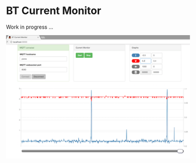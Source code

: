 # BT Current Monitor

Work in progress ...

![alt text](https://raw.githubusercontent.com/bittailor/BtCurrentMonitor/master/docs/images/web-ui.png "Web UI screenshot")
